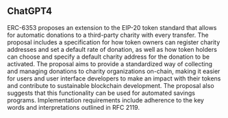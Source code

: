 ## ChatGPT4

ERC-6353 proposes an extension to the EIP-20 token standard that allows for automatic donations to a third-party charity with every transfer. The proposal includes a specification for how token owners can register charity addresses and set a default rate of donation, as well as how token holders can choose and specify a default charity address for the donation to be activated. The proposal aims to provide a standardized way of collecting and managing donations to charity organizations on-chain, making it easier for users and user interface developers to make an impact with their tokens and contribute to sustainable blockchain development. The proposal also suggests that this functionality can be used for automated savings programs. Implementation requirements include adherence to the key words and interpretations outlined in RFC 2119.
